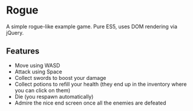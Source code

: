 # Rogue
A simple rogue-like example game. Pure ES5, uses DOM rendering via jQuery.

## Features

- Move using WASD
- Attack using Space
- Collect swords to boost your damage
- Collect potions to refill your health (they end up in the inventory where you can click on them)
- Die (you respawn automatically)
- Admire the nice end screen once all the enemies are defeated
